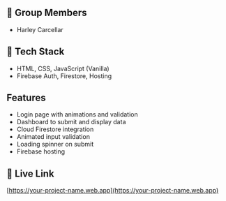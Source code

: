 ## 👥 Group Members
- Harley Carcellar

## 🔧 Tech Stack
- HTML, CSS, JavaScript (Vanilla)
- Firebase Auth, Firestore, Hosting

## Features
- Login page with animations and validation
- Dashboard to submit and display data
- Cloud Firestore integration
- Animated input validation
- Loading spinner on submit
- Firebase hosting

## 📸 Live Link
[https://your-project-name.web.app](https://your-project-name.web.app)
